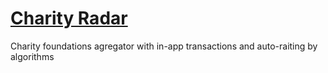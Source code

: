 # [Charity Radar](https://charityradar.ru/)
Charity foundations agregator with in-app transactions and auto-raiting by algorithms
